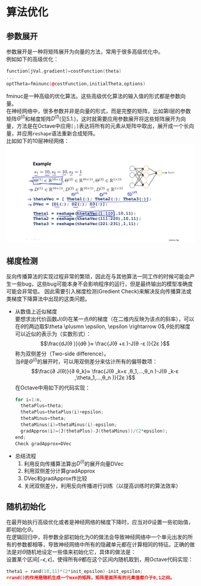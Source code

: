 # 算法优化
## 参数展开  
参数展开是一种将矩阵展开为向量的方法，常用于很多高级优化中。   
例如如下的高级优化：  
```cpp
function[jVal,gradient]=costFunction(theta)
...
optTheta=fminunc(@costFunction,initialTheta,options)
```
fminuc是一种高级的优化算法。这些高级优化算法的输入值的形式都是参数向量。  
在神经网络中，很多参数并非是向量的形式，而是完整的矩阵，比如第l层的参数矩阵$Θ^{(l)}$和梯度矩阵$D^{(l)}$(见5.1.)，这时就需要应用参数展开将这些矩阵展开为向量，方法是在Octave中应用`[;]`表达将所有的元素从矩阵中取出，展开成一个长向量，并应用`reshape`语法重新合成矩阵。   
比如如下的10层神经网络：  
![](https://raw.githubusercontent.com/l61012345/Pic/master/img/20210204151039.png)   
## 梯度检测
反向传播算法的实现过程非常的繁琐，因此在与其他算法一同工作的时候可能会产生一些bug，这些bug可能本身不会影响程序的运行，但是最终输出的模型准确度可能会非常低。 因此需要引入梯度检测(Gredient Check)来解决反向传播算法或类梯度下降算法中出现的这类问题。  
- 从数值上近似梯度   
  要想求出代价函数$J(\Theta)$在某一点$\theta$的梯度（在二维内反映为该点的斜率），可以在$\theta$的两边取$\theta \plusmn \epsilon, \epsilon \rightarrow 0$,$\theta$处的梯度可以近似的表示为（实数形式）：
  $$\frac{dJ(θ )}{dθ }≈  \frac{J(θ +ε )-J(θ -ε )}{2ε }$$
  称为双侧差分（Two-side difference）。   
  当$\theta$是$\Theta^{(i)}$的展开时，可以用双侧差分来估计所有的偏导数项：
  $$\frac{∂ J(θ)}{∂ θ_k}≈ \frac{J(θ _k+ε ,θ_1,...,θ_n )-J(θ _k-ε ,\theta_1,...,θ_n  )}{2ε }$$
  在Octave中用如下的代码实现：
  ```Cpp
  for i=1:n,
    thetaPlus=theta;
    thetaPlus=thetaPlus(i)+epsilon;
    thetaMinus=theta;
    thetaMinus(i)=thetaMinus(i)-epsilon;
    gradApprox(i)=(J(thetaPlus)-J(thetaMinus))/(2*epsilon);
  end;
  Check gradApprox≈DVec
  ```
- 总结流程
  1. 利用反向传播算法算出$D^{(i)}$的展开向量DVec
  2. 利用双侧差分计算gradApprox
  3. DVec和gradApprox作比较    
  4. 关闭双侧差分，利用反向传播进行训练（以提高训练时的算法效率）
  
##  随机初始化 
在最开始执行高级优化或者是神经网络的梯度下降时，应当对$Θ$设置一些初始值，即初始化$Θ$。   
在逻辑回归中，将参数全部初始化为0的做法会导致神经网络中一个单元出发的所有的参数都相等，导致神经网络中所有的隐藏单元都在计算相同的特征。正确的做法是对$Θ$随机地设定一些值来初始化它，具体的做法是：  
设置某个区间$[-ϵ,ϵ]$，使得所有$θ$都在这个区间内随机取到，用Octave代码实现：  
```cpp
theta1 = rand(10,11)*(2*init_epsilon)-init_epsilon; 
#rand()的作用是随机生成一个mxn的矩阵，矩阵里面所有的元素值都介于0,1之间。
```
